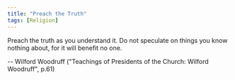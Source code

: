 ```yaml
---
title: "Preach the Truth"
tags: [Religion]
---
```


Preach the truth as you understand it. Do not speculate on things you know nothing about, for it will benefit no one.

-- Wilford Woodruff ("Teachings of Presidents of the Church: Wilford Woodruff", p.61)

